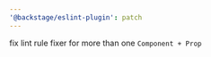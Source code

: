 ```yaml
---
'@backstage/eslint-plugin': patch
---
```


fix lint rule fixer for more than one `Component + Prop`
